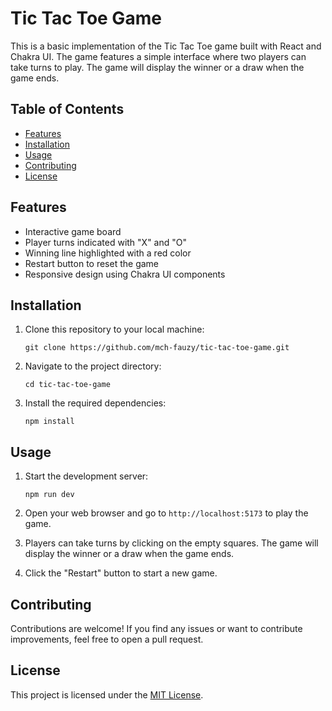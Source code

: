 # Tic Tac Toe Game

This is a basic implementation of the Tic Tac Toe game built with React and Chakra UI. The game features a simple interface where two players can take turns to play. The game will display the winner or a draw when the game ends.

## Table of Contents

- [Features](#features)
- [Installation](#installation)
- [Usage](#usage)
- [Contributing](#contributing)
- [License](#license)

## Features

- Interactive game board
- Player turns indicated with "X" and "O"
- Winning line highlighted with a red color
- Restart button to reset the game
- Responsive design using Chakra UI components

## Installation

1. Clone this repository to your local machine:

   ```
   git clone https://github.com/mch-fauzy/tic-tac-toe-game.git
   ```

2. Navigate to the project directory:

   ```
   cd tic-tac-toe-game
   ```

3. Install the required dependencies:

   ```
   npm install
   ```

## Usage

1. Start the development server:

   ```
   npm run dev
   ```


2. Open your web browser and go to `http://localhost:5173` to play the game.

3. Players can take turns by clicking on the empty squares. The game will display the winner or a draw when the game ends.

4. Click the "Restart" button to start a new game.

## Contributing

Contributions are welcome! If you find any issues or want to contribute improvements, feel free to open a pull request.

## License

This project is licensed under the [MIT License](LICENSE).